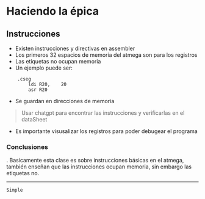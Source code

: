 # Haciendo la épica
## Instrucciones
- Existen instrucciones y directivas en assembler
- Los primeros 32 espacios de memoria del atmega son para los registros
- Las etiquetas no ocupan memoria 
- Un ejemplo puede ser: 
```
    .cseg
        ldi R20,    20
        asr R20
```
- Se guardan en direcciones de memoria
> Usar chatgpt para encontrar las instrucciones y verificarlas en el dataSheet
- Es importante visusalizar los registros para poder debugear el programa


### Conclusiones
. Basicamente esta clase es sobre instrucciones básicas en el atmega, también enseñan que las instrucciones ocupan memoria, sin embargo las etiquetas no. 

--- 

`Simple`
